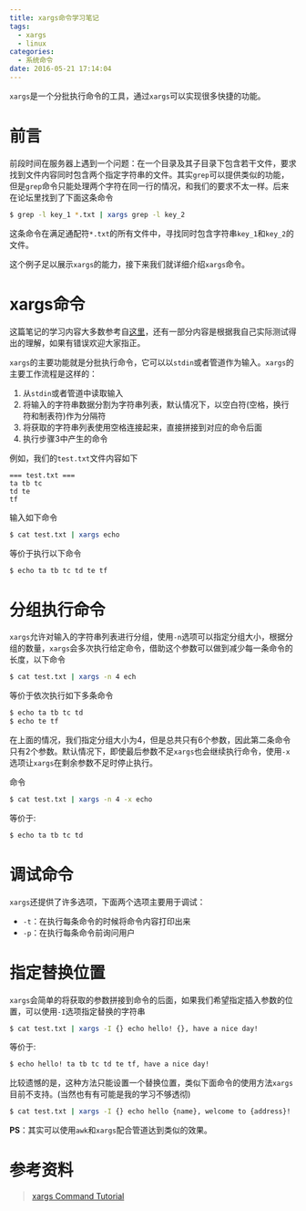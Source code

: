 ```yaml
---
title: xargs命令学习笔记
tags:
  - xargs
  - linux
categories:
  - 系统命令
date: 2016-05-21 17:14:04
---
```



`xargs`是一个分批执行命令的工具，通过`xargs`可以实现很多快捷的功能。

<!-- more -->

# 前言

前段时间在服务器上遇到一个问题：在一个目录及其子目录下包含若干文件，要求找到文件内容同时包含两个指定字符串的文件。其实`grep`可以提供类似的功能，但是`grep`命令只能处理两个字符在同一行的情况，和我们的要求不太一样。后来在论坛里找到了下面这条命令

```bash
$ grep -l key_1 *.txt | xargs grep -l key_2
```

这条命令在满足通配符`*.txt`的所有文件中，寻找同时包含字符串`key_1`和`key_2`的文件。

这个例子足以展示`xargs`的能力，接下来我们就详细介绍`xargs`命令。

# xargs命令

这篇笔记的学习内容大多数参考自[这里](http://www.softpanorama.org/Tools/xargs.shtml)，还有一部分内容是根据我自己实际测试得出的理解，如果有错误欢迎大家指正。

`xargs`的主要功能就是分批执行命令，它可以以`stdin`或者管道作为输入。`xargs`的主要工作流程是这样的：

1. 从`stdin`或者管道中读取输入
2. 将输入的字符串数据分割为字符串列表，默认情况下，以空白符(空格，换行符和制表符)作为分隔符
3. 将获取的字符串列表使用空格连接起来，直接拼接到对应的命令后面
4. 执行步骤3中产生的命令

例如，我们的`test.txt`文件内容如下

```
=== test.txt ===
ta tb tc
td te
tf
```

输入如下命令

```bash
$ cat test.txt | xargs echo
```

等价于执行以下命令

```bash
$ echo ta tb tc td te tf
```

# 分组执行命令

`xargs`允许对输入的字符串列表进行分组，使用`-n`选项可以指定分组大小，根据分组的数量，`xargs`会多次执行给定命令，借助这个参数可以做到减少每一条命令的长度，以下命令

```bash
$ cat test.txt | xargs -n 4 ech
```

等价于依次执行如下多条命令

```bash
$ echo ta tb tc td
$ echo te tf
```

在上面的情况，我们指定分组大小为4，但是总共只有6个参数，因此第二条命令只有2个参数。默认情况下，即使最后参数不足`xargs`也会继续执行命令，使用`-x`选项让`xargs`在剩余参数不足时停止执行。

命令

```bash
$ cat test.txt | xargs -n 4 -x echo
```

等价于:

```bash
$ echo ta tb tc td
```

# 调试命令

`xargs`还提供了许多选项，下面两个选项主要用于调试：
 
- `-t`：在执行每条命令的时候将命令内容打印出来
- `-p`：在执行每条命令前询问用户

# 指定替换位置

`xargs`会简单的将获取的参数拼接到命令的后面，如果我们希望指定插入参数的位置，可以使用`-I`选项指定替换的字符串

```bash
$ cat test.txt | xargs -I {} echo hello! {}, have a nice day!
```

等价于:

```bash
$ echo hello! ta tb tc td te tf, have a nice day!
```

比较遗憾的是，这种方法只能设置一个替换位置，类似下面命令的使用方法`xargs`目前不支持。(当然也有有可能是我的学习不够透彻)

```bash
$ cat test.txt | xargs -I {} echo hello {name}, welcome to {address}!
```

**PS**：其实可以使用`awk`和`xargs`配合管道达到类似的效果。

# 参考资料

> [xargs Command Tutorial](http://www.softpanorama.org/Tools/xargs.shtml)
